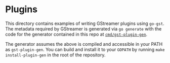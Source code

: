 # Plugins

This directory contains examples of writing GStreamer plugins using `go-gst`. 
The metadata required by GStreamer is generated via `go generate` with the code for the generator contained in this repo
at [`cmd/gst-plugin-gen`](../../cmd/gst-plugin-gen).

The generator assumes the above is compiled and accessible in your PATH as `gst-plugin-gen`. 
You can build and install it to your `GOPATH` by running `make install-plugin-gen` in the root of the repository.